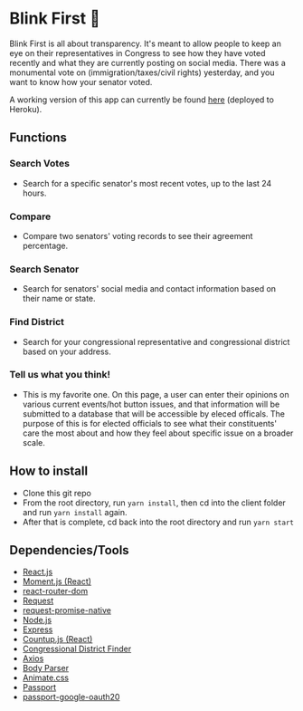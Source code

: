 # Blink First :eyes:

Blink First is all about transparency. It's meant to allow people to keep an eye on their representatives in Congress to see how they have voted recently and what they are currently posting on social media. There was a monumental vote on (immigration/taxes/civil rights) yesterday, and you want to know how your senator voted.

A working version of this app can currently be found [here](https://blink-first.herokuapp.com/) (deployed to Heroku).

## Functions

### Search Votes
* Search for a specific senator's most recent votes, up to the last 24 hours.

### Compare
* Compare two senators' voting records to see their agreement percentage.

### Search Senator
* Search for senators' social media and contact information based on their name or state.

### Find District
* Search for your congressional representative and congressional district based on your address.

### Tell us what you think!
* This is my favorite one. On this page, a user can enter their opinions on various current events/hot button issues, and that information will be submitted to a database that will be accessible by eleced officals. The purpose of this is for elected officials to see what their constituents' care the most about and how they feel about specific issue on a broader scale.

## How to install

- Clone this git repo
- From the root directory, run `yarn install`, then cd into the client folder and run `yarn install` again. 
- After that is complete, cd back into the root directory and run `yarn start`

## Dependencies/Tools

- [React.js](https://reactjs.org/)
- [Moment.js (React)](https://www.npmjs.com/package/react-moment)
- [react-router-dom](https://www.npmjs.com/package/react-router-dom)
- [Request](https://www.npmjs.com/package/request)
- [request-promise-native](https://github.com/request/request-promise-native)
- [Node.js](https://nodejs.org/en/)
- [Express](https://expressjs.com/)
- [Countup.js (React)](https://www.npmjs.com/package/react-countup)
- [Congressional District Finder](https://www.npmjs.com/package/congressional-district-finder)
- [Axios](https://www.npmjs.com/package/axios)
- [Body Parser](https://www.npmjs.com/package/body-parser)
- [Animate.css](https://daneden.github.io/animate.css/)
- [Passport](https://www.npmjs.com/package/passport)
- [passport-google-oauth20](https://www.npmjs.com/package/passport-google-oauth20)


